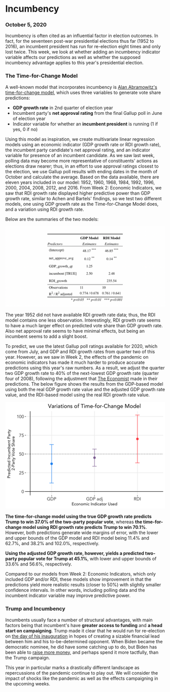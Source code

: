 # Incumbency
### October 5, 2020

Incumbency is often cited as an influential factor in election outcomes. In fact, for the seventeen post-war presidential elections thus far (1952 to 2016), an incumbent president has run for re-election eight times and only lost twice. This week, we look at whether adding an incumbency indicator variable affects our predictions as well as whether the supposed incumbency advantage applies to this year's presidential election.

### The Time-for-Change Model

A well-known model that incorporates incumbency is [Alan Abramowitz's time-for-change model](https://www.cambridge.org/core/journals/ps-political-science-and-politics/article/will-time-for-change-mean-time-for-trump/6DC38DD5F6346385A7C72C15EA08CA09/share/f8ca1223dd58ec9ae27b68154beb52ec9c320cd8), which uses three variables to generate vote share predictions:
* **GDP growth rate** in 2nd quarter of election year
* Incumbent party's **net approval rating** from the final Gallup poll in June of election year
* Indicator variable for whether an **incumbent president** is running (1 if yes, 0 if no)

Using this model as inspiration, we create multivariate linear regression models using an economic indicator (GDP growth rate or RDI growth rate), the incumbent party candidate's net approval rating, and an indicator variable for presence of an incumbent candidate. As we saw last week, polling data may become more representative of constituents' actions as elections draw nearer; thus, in an effort to use approval ratings closest to the election, we use Gallup poll results with ending dates in the month of October and calculate the average. Based on the data available, there are eleven years included in our model: 1952, 1960, 1968, 1984, 1992, 1996, 2000, 2004, 2008, 2012, and 2016. From Week 2: Economic Indicators, we saw that RDI growth rate displayed higher predictive power than GDP growth rate, similar to Achen and Bartels' findings, so we test two different models, one using GDP growth rate as the Time-for-Change Model does, and a variation using RDI growth rate.

Below are the summaries of the two models:

![TFC Models Summary Table](../figures/tfc_models_summary.png)

The year 1952 did not have available RDI growth rate data; thus, the RDI model contains one less observation. Interestingly, RDI growth rate seems to have a much larger effect on predicted vote share than GDP growth rate. Also net approval rate seems to have minimal effects, but being an incumbent seems to add a slight boost.

To predict, we use the latest Gallup poll ratings available for 2020, which come from July, and GDP and RDI growth rates from quarter two of this year. However, as we saw in Week 2, the effects of the pandemic on economic indicators has made it much harder to produce accurate predictions using this year's raw numbers. As a result, we adjust the quarter two GDP growth rate to 40% of the next-lowest GDP growth rate (quarter four of 2008), following the adjustment that [The Economist](https://projects.economist.com/us-2020-forecast/president/how-this-works) made in their predictions. The below figure shows the results from the GDP-based model using both the real GDP growth rate value and the adjusted GDP growth rate value, and the RDI-based model using the real RDI growth rate value.

![TFC Predictions](../figures/tfc_predictions.png)

**The time-for-change model using the true GDP growth rate predicts Trump to win 37.0% of the two-party popular vote**, whereas **the time-for-change model using RDI growth rate predicts Trump to win 70.1%**. However, both predictions generate wide margins of error, with the lower and upper bounds of the GDP model and RDI model being 11.4% and 62.7%, and 38.2% and 102.0%, respectively.

**Using the adjusted GDP growth rate, however, yields a predicted two-party popular vote for Trump at 45.1%**, with lower and upper bounds of 33.6% and 56.6%, respectively.

Compared to our models from Week 2: Economic Indicators, which only included GDP and/or RDI, these models show improvement in that the predictions yield more realistic results (closer to 50%) with slightly smaller confidence intervals. In other words, including polling data and the incumbent indicator variable may improve predictive power.

### Trump and Incumbency

Incumbents usually face a number of structural advantages, with main factors being that incumbent's have **greater access to funding** and **a head start on campaigning**. Trump made it clear that he would run for re-election on [the day of his inauguration](https://www.nytimes.com/2020/09/07/us/politics/trump-election-campaign-fundraising.html) in hopes of creating a sizable financial lead between him and his to-be-determined opponent. When Biden became the democratic nominee, he did have some catching up to do, but Biden has been able to [raise more money](https://www-washingtonpost-com.ezp-prod1.hul.harvard.edu/politics/trump-reelection-incumbency-biden/2020/09/12/ics/trump-reelection-incumbency-biden/2020/09/12/f19504ae-f4f8-11ea-b796-2dd09962649c_story.html), and perhaps spend it more tactfully, than the Trump campaign.

This year in particular marks a drastically different landscape as repercussions of the pandemic continue to play out. We will consider the impact of shocks like the pandemic as well as the effects campaigning in the upcoming weeks.

